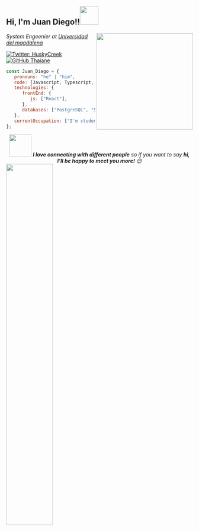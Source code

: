 <h2> Hi, I'm Juan Diego!!<img src= "https://media.giphy.com/media/oApnz85OyAFAItPtSX/giphy.gif" width = "50"></h2>
<img align= 'right' src="https://media.giphy.com/media/2xu5zpSV3oqKcCSZ49/giphy.gif" width="260">
<p><em>System Engeenier at <a href= "http:/https://www.unimagdalena.edu.co/">Universidad del magdalena</a></br>
</em></p>

[![Twitter: HuskyCreek](https://img.shields.io/twitter/follow/HuskyCreek?style=social)](https://twitter.com/HuskyCreek)
[![GitHub Thaiane](https://img.shields.io/github/followers/JuanMa1903?label=follow&style=social)](https://github.com/JuanMa1903)


```js
const Juan_Diego = {
   pronouns: "he" | "him",
   code: [Javascript, Typescript, HTML, CSS, Python, Java, C++],
   technologies: {
      frontEnd: {
         js: ["React"],
      },
      databases: ["PostgreSQL", "SQLServer"],
   },
   currentOccupation: ["I'm student, open for job opportunities"],
};
```
<div align = 'center'>
<img src="https://media.giphy.com/media/LnQjpWaON8nhr21vNW/giphy.gif" width="60"> <em><b>I love connecting with different people</b> so if you want to say <b>hi, I'll be happy to meet you more!</b> 😊</em>
</div>


<img width="50%" align="left" src="https://github-readme-stats.vercel.app/api?username=JuanMa1903&show_icons=true&hide_border=true" />
